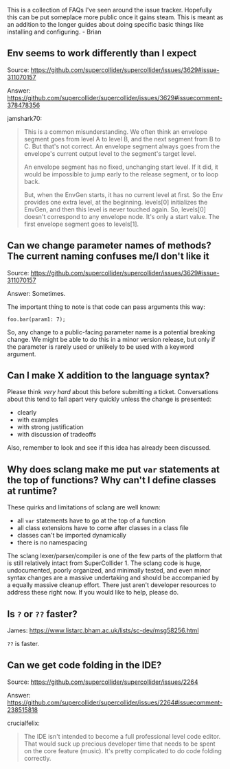 This is a collection of FAQs I've seen around the issue tracker. Hopefully this can be put someplace more public once it gains steam. This is meant as an addition to the longer guides about doing specific basic things like installing and configuring. - Brian

## Env seems to work differently than I expect

Source: https://github.com/supercollider/supercollider/issues/3629#issue-311070157

Answer: https://github.com/supercollider/supercollider/issues/3629#issuecomment-378478356

jamshark70:

> This is a common misunderstanding. We often think an envelope segment goes from level A to level B, and the next segment from B to C. But that's not correct. An envelope segment always goes from the envelope's current output level to the segment's target level.
>
> An envelope segment has no fixed, unchanging start level. If it did, it would be impossible to jump early to the release segment, or to loop back.
>
> But, when the EnvGen starts, it has no current level at first. So the Env provides one extra level, at the beginning. levels[0] initializes the EnvGen, and then this level is never touched again. So, levels[0] doesn't correspond to any envelope node. It's only a start value. The first envelope segment goes to levels[1].

## Can we change parameter names of methods? The current naming confuses me/I don't like it

Source: https://github.com/supercollider/supercollider/issues/3629#issue-311070157

Answer: Sometimes.

The important thing to note is that code can pass arguments this way:

```supercollider
foo.bar(param1: 7);
```

So, any change to a public-facing parameter name is a potential breaking change. We might be able to do this in a minor version release, but only if the parameter is rarely used or unlikely to be used with a keyword argument.

## Can I make X addition to the language syntax?

Please think _very hard_ about this before submitting a ticket. Conversations about this tend to fall apart very quickly unless the change is presented:

- clearly
- with examples
- with strong justification
- with discussion of tradeoffs

Also, remember to look and see if this idea has already been discussed.

## Why does sclang make me put `var` statements at the top of functions? Why can't I define classes at runtime?

These quirks and limitations of sclang are well known:

- all `var` statements have to go at the top of a function
- all class extensions have to come after classes in a class file
- classes can't be imported dynamically
- there is no namespacing

The sclang lexer/parser/compiler is one of the few parts of the platform that is still relatively intact from SuperCollider 1. The sclang code is huge, undocumented, poorly organized, and minimally tested, and even minor syntax changes are a massive undertaking and should be accompanied by a equally massive cleanup effort. There just aren't developer resources to address these right now. If you would like to help, please do.

## Is `?` or `??` faster?

James: https://www.listarc.bham.ac.uk/lists/sc-dev/msg58256.html

`??` is faster.

## Can we get code folding in the IDE?

Source: https://github.com/supercollider/supercollider/issues/2264

Answer: https://github.com/supercollider/supercollider/issues/2264#issuecomment-238515818

crucialfelix:

> The IDE isn't intended to become a full professional level code editor. That would suck up precious developer time that needs to be spent on the core feature (music). It's pretty complicated to do code folding correctly.
